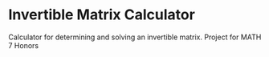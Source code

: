 # Invertible Matrix Calculator
Calculator for determining and solving an invertible matrix. Project for MATH 7 Honors
